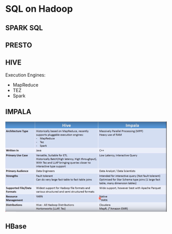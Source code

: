 

# SQL on Hadoop


## SPARK SQL

## PRESTO

## HIVE

Execution Engines:
* MapReduce
* TEZ
* Spark

## IMPALA


![hivevsimpala](Images/HiveVSImpala.png)

## HBase